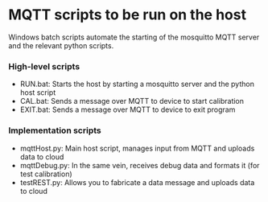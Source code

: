 # MQTT scripts to be run on the host
Windows batch scripts automate the starting of the mosquitto MQTT server and the relevant python scripts.

### High-level scripts
- RUN.bat:	Starts the host by starting a mosquitto server and the python host script
- CAL.bat:	Sends a message over MQTT to device to start calibration
- EXIT.bat:	Sends a message over MQTT to device to exit program

### Implementation scripts
- mqttHost.py: 	Main host script, manages input from MQTT and uploads data to cloud
- mqttDebug.py: In the same vein, receives debug data and formats it (for test calibration)
- testREST.py: 	Allows you to fabricate a data message and uploads data to cloud